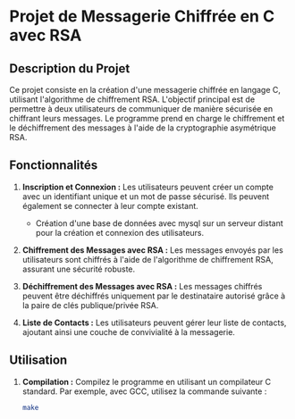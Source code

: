 # Projet de Messagerie Chiffrée en C avec RSA

## Description du Projet
Ce projet consiste en la création d'une messagerie chiffrée en langage C, utilisant l'algorithme de chiffrement RSA. L'objectif principal est de permettre à deux utilisateurs de communiquer de manière sécurisée en chiffrant leurs messages. Le programme prend en charge le chiffrement et le déchiffrement des messages à l'aide de la cryptographie asymétrique RSA.

## Fonctionnalités
1. **Inscription et Connexion :** Les utilisateurs peuvent créer un compte avec un identifiant unique et un mot de passe sécurisé. Ils peuvent également se connecter à leur compte existant.
   - Création d'une base de données avec mysql sur un serveur distant pour la création et connexion des utilisateurs.

2. **Chiffrement des Messages avec RSA :** Les messages envoyés par les utilisateurs sont chiffrés à l'aide de l'algorithme de chiffrement RSA, assurant une sécurité robuste.

3. **Déchiffrement des Messages avec RSA :** Les messages chiffrés peuvent être déchiffrés uniquement par le destinataire autorisé grâce à la paire de clés publique/privée RSA.

4. **Liste de Contacts :** Les utilisateurs peuvent gérer leur liste de contacts, ajoutant ainsi une couche de convivialité à la messagerie.

## Utilisation
1. **Compilation :** Compilez le programme en utilisant un compilateur C standard. Par exemple, avec GCC, utilisez la commande suivante :
   ```bash
   make
